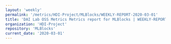 ```yaml
---
layout: 'weekly'
permalink: '/metrics/HDI-Project/MLBlocks/WEEKLY-REPORT-2020-03-01'
title: 'DAI Lab OSS Metrics Metrics report for MLBlocks | WEEKLY-REPORT-2020-03-01'
organization: 'HDI-Project'
repository: 'MLBlocks'
current_date: '2020-03-01'
---
```

